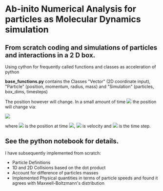 # Ab-inito Numerical Analysis for particles as Molecular Dynamics simulation

## From scratch coding and simulations of particles and interactions in a 2 D box. 

Using cython for frequently called functions and classes as acceleration of python


**base_functions.py** contains the Classes "Vector" (2D coordinate input), "Particle" (position, momentum, radius, mass) and "Simulation" (particles, box_dims, timesteps)

The position however will change. In a small amount of time <img src="https://render.githubusercontent.com/render/math?math=\Delta t"> the position will change via:

<img src="https://render.githubusercontent.com/render/math?math=\vec{r}(t+\Delta t)=\vec{r}(t)+\vec{v}(t)\times \Delta t">

where <img src="https://render.githubusercontent.com/render/math?math=\vec{r}(t)"> is the position at time <img src="https://render.githubusercontent.com/render/math?math=t">, <img src="https://render.githubusercontent.com/render/math?math=\vec{v}(t)"> is velocity and <img src="https://render.githubusercontent.com/render/math?math=\Delta t"> is the time step.


## See the python notebook for details.

I have subsequently implemented from scratch:
- Particle Definitions
- 1D and 2D Collisions based on the dot product
- Account for difference of particles masses
- Implemented Physical quantities in terms of particle speeds and found it agrees with Maxwell-Boltzmann's distribution
